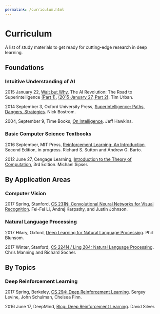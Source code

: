 ```yaml
---
permalink: /curriculum.html
---
```

# Curriculum

A list of study materials to get ready for cutting-edge research in deep learning.

## Foundations

### Intuitive Understanding of AI

2015 January 22, [Wait but Why](http://waitbutwhy.com/), The AI Revolution: The Road to Superintelligence [(Part 1)](http://waitbutwhy.com/2015/01/artificial-intelligence-revolution-1.html), [(2015 January 27, Part 2)](http://waitbutwhy.com/2015/01/artificial-intelligence-revolution-2.html). Tim Urban.

2014 September 3, Oxford University Press, [Superintelligence: Paths, Dangers, Strategies](https://www.amazon.com/Superintelligence-Dangers-Strategies-Nick-Bostrom/dp/0199678111). Nick Bostrom.

2004, September 9, Time Books, [On Intelligence](https://www.amazon.com/Intelligence-Jeff-Hawkins/dp/0805074562). Jeff Hawkins.

### Basic Computer Science Textbooks

2016 September, MIT Press, [Reinforcement Learning: An Introduction](http://incompleteideas.net/sutton/book/the-book-2nd.html), Second Edition, in progress. Richard S. Sutton and Andrew G. Barto.

2012 June 27, Cengage Learning, [Introduction to the Theory of Computation](https://www.amazon.com/Introduction-Theory-Computation-Michael-Sipser/dp/113318779X), 3rd Edition. Michael Sipser.

## By Application Areas

### Computer Vision

2017 Spring, Stanford, [CS 231N: Convolutional Neural Networks for Visual Recognition](http://cs231n.stanford.edu/). Fei-Fei Li, Andrej Karpathy, and Justin Johnson.

### Natural Language Processing

2017 Hilary, Oxford, [Deep Learning for Natural Language Processing](https://github.com/oxford-cs-deepnlp-2017/lectures). Phil Blunsom.

2017 Winter, Stanford, [CS 224N / Ling 284: Natural Language Processing](http://web.stanford.edu/class/cs224n/). Chris Manning and Richard Socher.

## By Topics

### Deep Reinforcement Learning

2017 Spring, Berkeley, [CS 294: Deep Reinforcement Learning](http://rll.berkeley.edu/deeprlcourse/). Sergey Levine, John Schulman, Chelsea Finn.

2016 June 17, DeepMind, [Blog: Deep Reinforcement Learning](https://deepmind.com/blog/deep-reinforcement-learning/). David Silver.
